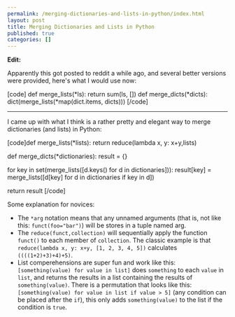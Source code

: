 ```yaml
---
permalink: /merging-dictionaries-and-lists-in-python/index.html
layout: post
title: Merging Dictionaries and Lists in Python
published: true
categories: []
---
```

<p><strong>Edit:</strong></p>
<p>Apparently this got posted to reddit a while ago, and several better versions were provided, here's what I would use now:</p>
<p>[code] def merge_lists(*ls): return sum(ls, [])
 def merge_dicts(*dicts): dict(merge_lists(*map(dict.items, dicts))) [/code]</p>
<hr />
<p>I came up with what I think is a rather pretty and elegant way to merge dictionaries (and lists) in Python:</p>
<p>[code]def merge_lists(*lists):
 return reduce(lambda x, y: x+y,lists)

def merge_dicts(*dictionaries):
 result = {}
 
 for key in set(merge_lists([d.keys() for d in dictionaries])):
 result[key] = merge_lists([d[key] for d in dictionaries if key in d])
 
 return result [/code]</p>
<p>Some explanation for novices:</p>
<ul>
<li>The <code>*arg</code> notation means that any unnamed arguments (that is, not like this: <code>funct(foo="bar")</code>) will be stores in a tuple named arg.</li>
<li>The <code>reduce(funct,collection)</code> will sequentially apply the function <code>funct()</code> to each member of <code>collection</code>. The classic example is that <code>reduce(lambda x, y: x+y, [1, 2, 3, 4, 5])</code> calculates <code>((((1+2)+3)+4)+5)</code>.</li>
<li>List comperehensions are super fun and work like this: <code>[something(value) for value in list]</code> does <code>something</code> to each <code>value</code> in <code>list</code>, and returns the results in a list containing the results of <code>something(value)</code>. There is a permutation that looks like this: <code>[something(value) for value in list if value &gt; 5]</code> (any condition can be placed after the <code>if</code>), this only adds <code>something(value)</code> to the list if the condition is <code>true</code>.</li>
</ul>
